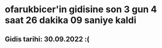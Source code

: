 # ofarukbicer'in gidisine son 3 gun 4 saat 26 dakika 09 saniye kaldi

## Gidis tarihi: 30.09.2022 :(